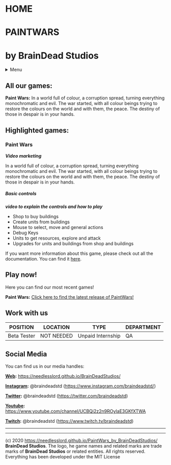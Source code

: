 # HOME


# PAINTWARS

# by BrainDead Studios

<details>
  <summary>Menu</summary>

+ <p><a href="http://example.com/" title="Home"> Home</a></p>
+ <p><a href="http://example.com/" title="Games"> Games</a></p>
+ <p><a href="http://example.com/" title="About us"> About us</a></p>
+ <p><a href="http://example.com/" title="Jobs"> Jobs</a></p>
+ <p><a href="http://example.com/" title="Community"> Community</a></p>     
+ <p><a href="http://example.com/" title="Support"> Support</a></p>
+ <p><a href="http://example.com/" title="Bugs and Feedback"> Bugs and Feedback</a></p>

</details>


## All our games:

**Paint Wars:** In a world full of colour, a corruption spread, turning everything monochromatic and evil. The war started, with all colour beings trying to restore the colours on the world and with them, the peace. The destiny of those in despair is in your hands.


## Highlighted games:

### Paint Wars

*__Video marketing__*

In a world full of colour, a corruption spread, turning everything monochromatic and evil. The war started, with all colour beings trying to restore the colours on the world and with them, the peace. The destiny of those in despair is in your hands.

##### Basic controls


*__video to explain the controls and how to play__*

 - Shop to buy buildings
 - Create units from buildings 
 - Mouse to select, move and general actions
 - Debug Keys 
 - Units to get resources, explore and attack
 - Upgrades for units and buildings from shop and buildings

If you want more information about this game, please check out all the documentation. You can find it [here](../README.md).

## Play now!

Here you can find our most recent games!

**Paint Wars:** [Click here to find the latest release of PaintWars!](https://github.com/Needlesslord/PaintWars_by_BrainDeadStudios/releases)


## Work with us

|  POSITION   |     LOCATION      |       TYPE        |  DEPARTMENT |
| ----------- | ----------------- | ----------------- | ----------- | 
| Beta Tester |    NOT NEEDED     | Unpaid Internship |     QA      |




## Social Media

You can find us in our media handles:

**[Web](https://needlesslord.github.io/BrainDeadStudios/):** https://needlesslord.github.io/BrainDeadStudios/

**[Instagram](https://www.instagram.com/braindeadstd/):**  @braindeadstd (https://www.instagram.com/braindeadstd/)

**[Twitter](https://twitter.com/braindeadstd):** @braindeadstd (https://twitter.com/braindeadstd)

**[Youtube](https://www.youtube.com/channel/UCBQi2z2n9ROyIaE3GKfXTWA):** https://www.youtube.com/channel/UCBQi2z2n9ROyIaE3GKfXTWA

**[Twitch](https://www.twitch.tv/braindeadstd):**  @braindeadstd (https://www.twitch.tv/braindeadstd)


***

***

(c) 2020 https://needlesslord.github.io/PaintWars_by_BrainDeadStudios/ **BrainDead Studios**. The logo, he game names and related marks are trade marks of **BrainDead Studios** or related entities. All rights reserved. Everything has been developed under the MIT License
